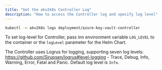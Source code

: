 ```yaml
---
title: "Get the akv2k8s Controller Log"
description: "How to access the Controller log and specify log level"
---
```


```bash
kubectl -n akv2k8s logs deployment/azure-key-vault-controller
```

To set log-level for Controller, pass inn environment variable `LOG_LEVEL` to the container or the `logLevel` parameter for the Helm Chart. 

The Controller uses Logrus for logging, supporting seven log levels: https://github.com/Sirupsen/logrus#level-logging - Trace, Debug, Info, Warning, Error, Fatal and Panic. Default log level is `Info`.